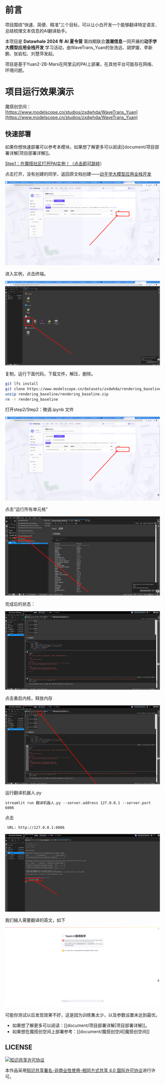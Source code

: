 # 前言

项目围绕“快速、简便、精准”三个目标，可以让小白开发一个能够翻译特定语言、总结梳理文本信息的AI翻译助手。

本项目是 **Datawhale 2024 年 AI 夏令营** 第四期联合**浪潮信息**一同开展的**动手学大模型应用全栈开发** 学习活动，由WaveTrans_Yuan的张浩远、胡梦媛、李新鹏、张岩松、刘慧萍发起。

项目是基于Yuan2-2B-Mars在阿里云的PAI上部署，在其他平台可能存在网络、环境问题。

# 项目运行效果演示

魔搭创空间：[https://www.modelscope.cn/studios/zxdwhda/WaveTrans_Yuan](https://www.modelscope.cn/studios/zxdwhda/WaveTrans_Yuan)

## 快速部署

如果你想快速部署可以参考本模块，如果想了解更多可以阅读[[document/项目部署详解|项目部署详解]]。

[Step1：在魔搭社区打开PAI实例！（点击即可跳转](https://www.modelscope.cn/my/mynotebook/authorization)）

点击打开，没有创建的同学，返回原文档创建——[动手学大模型应用全栈开发](https://datawhaler.feishu.cn/wiki/XJA9w5be6iiSDLk58LvcKhZvngh)

![p](./Image/Pasted%20image%2020240821161032.png)

进入实例，点击终端。

![png](./Image/Pasted%20image%2020240821161043.png)

复制，运行下面代码，下载文件，解压、删除。

```Bash
git lfs install
git clone https://www.modelscope.cn/datasets/zxdwhda/rendering_baseline.git
unzip rendering_baseline/rendering_baseline.zip
rm -r rendering_baseline
```

打开step2/Step2：微调.ipynb 文件

![p](./Image/Pasted%20image%2020240821161032.png)

点击“运行所有单元格”

![png](./Image/Pasted%20image%2020240821161120.png)

完成后的状态：

![png](./Image/Pasted%20image%2020240821161133.png)

点击重启内核，释放内存

![png](./Image/Pasted%20image%2020240821161149.png)

运行翻译机器人.py

```Shell
streamlit run 翻译机器人.py --server.address 127.0.0.1 --server.port 6006
```

点击
 
```Shell
 URL: http://127.0.0.1:6006
```

![png](./Image/Pasted%20image%2020240821161213.png)

我们输入需要翻译的英文，如下

![png](./Image/Pasted%20image%2020240821161226.png)


可能你测试以后发现效果不好，这是因为训练集太少，以及参数设置未达到最优。

- 如果想了解更多可以阅读：[[document/项目部署详解|项目部署详解]]。
- 如果想在魔搭创空间上部署参考：[[document/魔搭创空间|魔搭创空间]]


## LICENSE
<a rel="license" href="http://creativecommons.org/licenses/by-nc-sa/4.0/"><img alt="知识共享许可协议" style="border-width:0" src="https://img.shields.io/badge/license-CC%20BY--NC--SA%204.0-lightgrey" /></a>

本作品采用<a rel="license" href="http://creativecommons.org/licenses/by-nc-sa/4.0/">知识共享署名-非商业性使用-相同方式共享 4.0 国际许可协议</a>进行许可。

